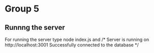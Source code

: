 # Group 5

## Runnng the server
For running the server type node index.js and /* Server is running on http://localhost:3001  Successfully connected to the database */
